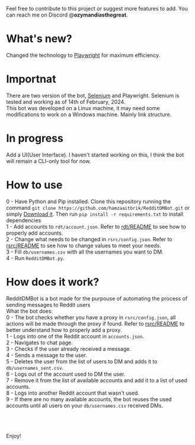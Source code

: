 Feel free to contribute to this project or suggest more features to add. You can reach me on Discord @**ozymandiasthegreat**.
# What's new?
Changed the technology to [Playwright](https://playwright.dev/python/) for maximum efficiency.

# Importnat
There are two version of the bot, [Selenium](https://github.com/hamzaaitbrik/RedditDMBot/tree/selenium) and Playwright. Selenium is tested and working as of 14th of February, 2024.<br>
This bot was developed on a Linux machine, it may need some modifications to work on a Windows machine. Mainly link structure.

# In progress
Add a UI(User Interface). I haven't started working on this, I think the bot will remain a CLI-only tool for now.

# How to use
0 - Have Python and Pip installed. Clone this repository running the command ```git clone https://github.com/hamzaaitbrik/RedditDMBot.git``` or simply [Download it](https://github.com/hamzaaitbrik/RedditDMBot/archive/refs/heads/playwright.zip). Then run ```pip install -r requirements.txt``` to install dependencies<br>
1 - Add accounts to ```rdt/account.json```. Refer to [rdt/README](https://github.com/hamzaaitbrik/RedditDMBot/blob/playwright/rdt/README.md) to see how to properly add accounts.<br>
2 - Change what needs to be changed in ```rsrc/config.json```. Refer to [rsrc/README](https://github.com/hamzaaitbrik/RedditDMBot/blob/playwright/rsrc/README.md) to see how to change values to meet your needs.<br>
3 - Fill ```db/usernames.csv``` with all the usernames you want to DM.<br>
4 - Run ```RedditDMBot.py```.

# How does it work?
RedditDMBot is a bot made for the purpouse of automating the process of sending messages to Reddit users<br>
What the bot does:<br>
0 - The bot checks whether you have a proxy in ```rsrc/config.json```, all actions will be made through the proxy if found. Refer to [rsrc/README](https://github.com/hamzaaitbrik/RedditDMBot/blob/main/rsrc/README.md) to better understand how to properly add a proxy.<br>
1 - Logs into one of the Reddit account in ```accounts.json```.<br>
2 - Navigates to chat page.<br>
3 - Checks if the user already received a message.<br>
4 - Sends a message to the user.<br>
5 - Deletes the user from the list of users to DM and adds it to ```db/usernames_sent.csv```.<br>
6 - Logs out of the account used to DM the user.<br>
7 - Remove it from the list of available accounts and add it to a list of used accounts.<br>
8 - Logs into another Reddit account that wasn't used.<br>
9 - If there are no many available accounts, the bot reuses the used accounts until all users on your ```db/usernames.csv``` received DMs.


<br><br><br>
Enjoy!
